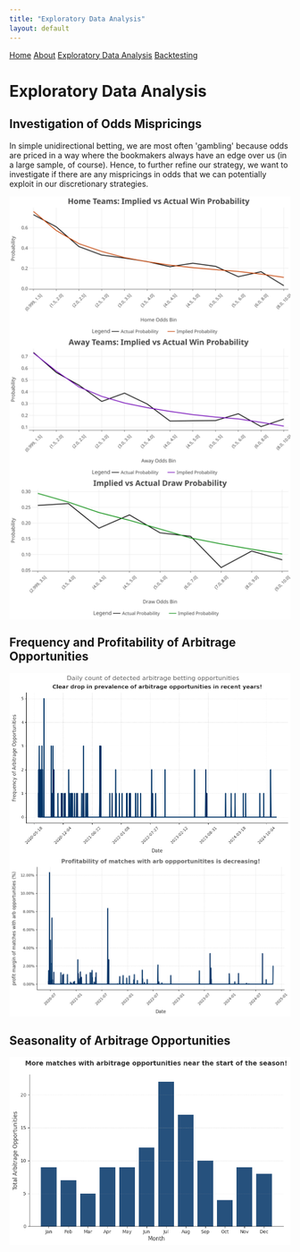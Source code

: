 ```yaml
---
title: "Exploratory Data Analysis"
layout: default
---
```


<link rel="stylesheet" type="text/css" href="./assets/css/style.css">

<div class="header">
    <a href="index.html">Home</a>
    <a href="about.html">About</a>
    <a href="eda.html">Exploratory Data Analysis</a>
    <a href="backtesting.html">Backtesting</a>
</div>

# Exploratory Data Analysis

## Investigation of Odds Mispricings
In simple unidirectional betting, we are most often 'gambling' because odds are priced in a way where the bookmakers always have an edge over us (in a large sample, of course). Hence, to further refine our strategy, we want to investigate if there are any mispricings in odds that we can potentially exploit in our discretionary strategies.

<img src="home_win_probabilities.svg" alt="Implied vs Actual Probabilities for Home Wins" style="max-width: 100%; height: auto; display: block; margin: auto;">

<img src="away_win_probabilities.svg" alt="Implied vs Actual Probabilities for Away Wins" style="max-width: 100%; height: auto; display: block; margin: auto;">

<img src="draw_probabilities.svg" alt="Implied vs Actual Probabilities for Draws" style="max-width: 100%; height: auto; display: block; margin: auto;">

## Frequency and Profitability of Arbitrage Opportunities

<img src="arb_opportunity_frequency.png" alt="Time Series of Arbitrage Opportunities" style="max-width: 100%; height: auto; display: block; margin: auto;">

<img src="arbitrage_profit_margin_timeline.png" alt="Time Series of Arbitrage Profit Margins" style="max-width: 100%; height: auto; display: block; margin: auto;">

## Seasonality of Arbitrage Opportunities
<img src="arbitrage_opportunities_by_month.png" alt="Seasonality of Arbitrage Opportunities" style="max-width: 100%; height: auto; display: block; margin: auto;">

